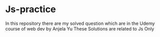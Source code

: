 # Js-practice
In this repository there are my solved question which are in the Udemy course of web dev by Anjela Yu
These Solutions are related to Js Only
